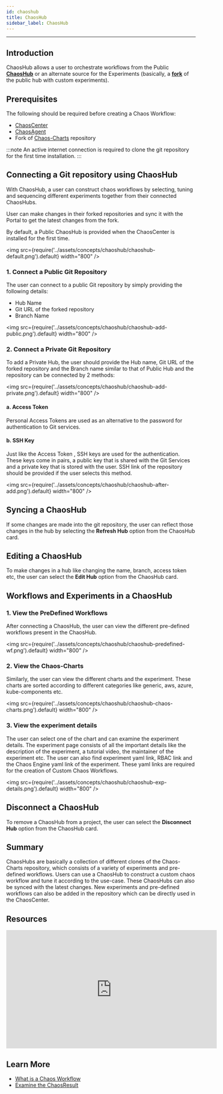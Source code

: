 ```yaml
---
id: chaoshub
title: ChaosHub
sidebar_label: ChaosHub
---
```


---

## Introduction
ChaosHub allows a user to orchestrate workflows from the Public **[ChaosHub](http://hub.litmuschaos.io/)** or an alternate source for the Experiments (basically, a **[fork](https://github.com/litmuschaos/chaos-charts)** of the public hub with custom experiments).

## Prerequisites
The following should be required before creating a Chaos Workflow:
- [ChaosCenter](chaos-center)
- [ChaosAgent](agent)
- Fork of [Chaos-Charts](https://github.com/litmuschaos/chaos-charts) repository  

:::note
  An active internet connection is required to clone the git repository for the first time installation.
:::

## Connecting a Git repository using ChaosHub
With ChaosHub, a user can construct chaos workflows by selecting, tuning and sequencing different experiments together from their connected ChaosHubs.

User can make changes in their forked repositories and sync it with the Portal to get the latest changes from the fork.

By default, a Public ChaosHub is provided when the ChaosCenter is installed for the first time. 

<img src={require('../assets/concepts/chaoshub/chaoshub-default.png').default} width="800"  />

### 1. Connect a Public Git Repository

The user can connect to a public Git repository by simply providing the following details:
- Hub Name 
- Git URL of the forked repository
- Branch Name 

<img src={require('../assets/concepts/chaoshub/chaoshub-add-public.png').default} width="800"  />

### 2. Connect a Private Git Repository

To add a Private Hub, the user should provide the Hub name, Git URL of the forked repository and the Branch name similar to that of Public Hub and the repository can be connected by 2 methods:

<img src={require('../assets/concepts/chaoshub/chaoshub-add-private.png').default} width="800"  />

#### a. Access Token
Personal Access Tokens are used as an alternative to the password for authentication to Git services. 

#### b. SSH Key
Just like the Access Token , SSH keys are used for the authentication. These keys come in pairs, a public key that is shared with the Git Services and a private key that is stored with the user. 
SSH link of the repository should be provided if the user selects this method.

<img src={require('../assets/concepts/chaoshub/chaoshub-after-add.png').default} width="800"  />

## Syncing a ChaosHub
If some changes are made into the git repository, the user can reflect those changes in the hub by selecting the **Refresh Hub** option from the ChaosHub card.

## Editing a ChaosHub
To make changes in a hub like changing the name, branch, access token etc, the user can select the **Edit Hub** option from the ChaosHub card.

## Workflows and Experiments in a ChaosHub
### 1. View the PreDefined Workflows
After connecting a ChaosHub, the user can view the different pre-defined workflows present in the ChaosHub.

<img src={require('../assets/concepts/chaoshub/chaoshub-predefined-wf.png').default} width="800"  />

### 2. View the Chaos-Charts
Similarly, the user can view the different charts and the experiment. These charts are sorted according to different categories like generic, aws, azure, kube-components etc.

<img src={require('../assets/concepts/chaoshub/chaoshub-chaos-charts.png').default} width="800"  />

### 3. View the experiment details
The user can select one of the chart and can examine the experiment details.
The experiment page consists of all the important details like the description of the experiment, a tutorial video, the maintainer of the experiment etc.
The user can also find experiment yaml link, RBAC link and the Chaos Engine yaml link of the experiment.
These yaml links are required for the creation of Custom Chaos Workflows.

<img src={require('../assets/concepts/chaoshub/chaoshub-exp-details.png').default} width="800"  />

## Disconnect a ChaosHub
To remove a ChaosHub from a project, the user can select the **Disconnect Hub** option from the ChaosHub card. 

## Summary
ChaosHubs are basically a collection of different clones of the Chaos-Charts repository, which consists of a variety of experiments and pre-defined workflows. Users can use a ChaosHub to construct a custom chaos workflow and tune it according to the use-case. These ChaosHubs can also be synced with the latest changes. New experiments and pre-defined workflows can also be added in the repository which can be directly used in the ChaosCenter. 

## Resources
<iframe width="560" height="315" src="https://www.youtube.com/embed/qO-lfmorcus" title="YouTube video player" frameborder="0" allow="accelerometer; autoplay; clipboard-write; encrypted-media; gyroscope; picture-in-picture" allowfullscreen></iframe>

## Learn More
- [What is a Chaos Workflow](chaos-workflow)
- [Examine the ChaosResult](chaos-result)
